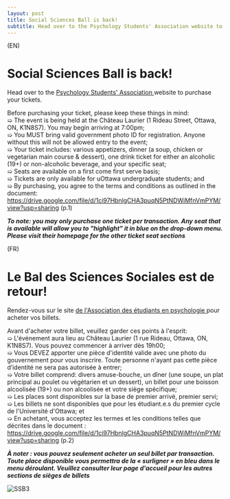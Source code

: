 ```yaml
---
layout: post
title: Social Sciences Ball is back!
subtitle: Head over to the Psychology Students' Association website to purchase your tickets
---
```

(EN)
# Social Sciences Ball is back!
Head over to the <a href="https://uottawa-psaep.square.site"> Psychology Students' Association </a> website to purchase your tickets.  

Before purchasing your ticket, please keep these things in mind: <br />
➯ The event is being held at the Château Laurier (1 Rideau Street, Ottawa, ON, K1N8S7). You may begin arriving at 7:00pm;<br />
➯ You MUST bring valid government photo ID for registration. Anyone without this will not be allowed entry to the event;<br />
➯ Your ticket includes: various appetizers, dinner (a soup, chicken or vegetarian main course & dessert), one drink ticket for either an alcoholic (19+) or non-alcoholic beverage, and your specific seat;<br />
➯ Seats are available on a first come first serve basis;<br />
➯ Tickets are only available for uOttawa undergraduate students; and<br />
➯ By purchasing, you agree to the terms and conditions as outlined in the document: https://drive.google.com/file/d/1ci97HbnlgCHA3puqN5PtNDWiMfnVmPYM/view?usp=sharing (p.1)<br />

***To note: you may only purchase one ticket per transaction. Any seat that is available will allow you to "highlight" it in blue on the drop-down menu. Please visit their homepage for the other ticket seat sections***

(FR)
# Le Bal des Sciences Sociales est de retour! 
Rendez-vous sur le site <a href="https://uottawa-psaep.square.site"> de l'Association des étudiants en psychologie </a> pour acheter vos billets.

Avant d'acheter votre billet, veuillez garder ces points à l'esprit:<br />
➯ L'événement aura lieu au Château Laurier (1 rue Rideau, Ottawa, ON, K1N8S7). Vous pouvez commencer à arriver dès 19h00;<br />
➯ Vous DEVEZ apporter une pièce d'identité valide avec une photo du gouvernement pour vous inscrire. Toute personne n'ayant pas cette pièce d’identité ne sera pas autorisée à entrer; <br />
➯ Votre billet comprend: divers amuse-bouche, un dîner (une soupe, un plat principal au poulet ou végétarien et un dessert), un billet pour une boisson alcoolisée (19+) ou non alcoolisée et votre siège spécifique; <br />
➯ Les places sont disponibles sur la base de premier arrivé, premier servi;<br />
➯ Les billets ne sont disponibles que pour les étudiant.e.s du premier cycle de l'Université d'Ottawa; et<br />
➯ En achetant, vous acceptez les termes et les conditions telles que décrites dans le document : https://drive.google.com/file/d/1ci97HbnlgCHA3puqN5PtNDWiMfnVmPYM/view?usp=sharing (p.2) <br />

***À noter : vous pouvez seulement acheter un seul billet par transaction. Toute place disponible vous permettra de la « surligner » en bleu dans le menu déroulant. Veuillez consulter leur page d'accueil pour les autres sections de sièges de billets***

![SSB3](https://user-images.githubusercontent.com/85036126/156032120-9d49fcc3-d60e-4b75-9163-9776be02527b.png)
